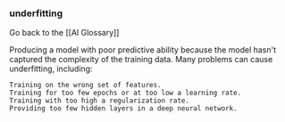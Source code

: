 ### underfitting

Go back to the [[AI Glossary]]


Producing a model with poor predictive ability because the model hasn't captured the complexity of the training data. Many problems can cause underfitting, including:

    Training on the wrong set of features.
    Training for too few epochs or at too low a learning rate.
    Training with too high a regularization rate.
    Providing too few hidden layers in a deep neural network.

